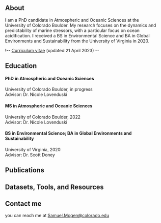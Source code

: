 ## About

I am a PhD candidate in Atmospheric and Oceanic Sciences at the University of Colorado Boulder. My research focuses on the dynamics and predictability of marine stressors, with a particular focus on ocean acidification. I received a BS in Environmental Science and BA in Global Environments and Sustainability from the University of Virginia in 2020. 

!-- [Curriculum vitae](/assets/mogen_cv.pdf) (updated 21 April 2023) --


## Education

#### PhD in Atmospheric and Oceanic Sciences
University of Colorado Boulder, in progress
<br>
Advisor: Dr. Nicole Lovenduski

#### MS in Atmospheric and Oceanic Sciences
University of Colorado Boulder, 2022
<br>
Advisor: Dr. Nicole Lovenduski

#### BS in Environmental Science; BA in Global Environments and Sustainability
University of Virginia, 2020
<br>
Advisor: Dr. Scott Doney


## Publications


## Datasets, Tools, and Resources

## Contact me
you can reach me at Samuel.Mogen@colorado.edu
